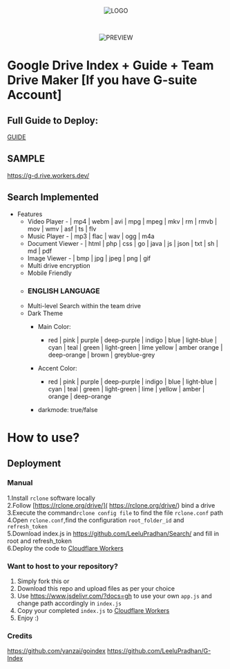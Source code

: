 <p align="center"><img src="img/logo.png" alt="LOGO"></p>
<br>
<p align="center"><img src="img/preview.png" alt="PREVIEW"></p>

# Google Drive Index + Guide + Team Drive Maker [If you have G-suite Account]

## Full Guide to Deploy:

[GUIDE](https://telegra.ph/G-Index-DarkMode--MultiAuth--English--TD-Maker--Custom-Domainga-Tutorial-04-29)

## SAMPLE

https://g-d.rive.workers.dev/

## Search Implemented
- Features
  - Video Player - | mp4 | webm | avi | mpg | mpeg | mkv | rm | rmvb | mov | wmv | asf | ts | flv
  - Music Player - | mp3 | flac | wav | ogg | m4a
  - Document Viewer - | html | php | css | go | java | js | json | txt | sh | md | pdf
  - Image Viewer - | bmp | jpg | jpeg | png | gif
  - Multi drive encryption
  - Mobile Friendly
  - <h3> ENGLISH LANGUAGE </h3>
  - Multi-level Search within the team drive
  - Dark Theme
    - Main Color:
        - red | pink | purple | deep-purple | indigo | blue | light-blue | cyan | teal | green | light-green | lime yellow | amber orange | deep-orange | brown | greyblue-grey

     - Accent Color:
        - red | pink | purple | deep-purple | indigo | blue | light-blue | cyan | teal | green | light-green | lime | yellow | amber | orange | deep-orange

     - darkmode: true/false

# How to use?

## Deployment  


### Manual

1.Install `rclone` software locally  
2.Follow [https://rclone.org/drive/]( https://rclone.org/drive/) bind a drive  
3.Execute the command`rclone config file` to find the file `rclone.conf` path  
4.Open `rclone.conf`,find the configuration `root_folder_id` and `refresh_token`  
5.Download index.js in https://github.com/LeeluPradhan/Search/ and fill in root and refresh_token  
6.Deploy the code to [Cloudflare Workers](https://www.cloudflare.com/)

### Want to host to your repository?
1. Simply fork this
or
2. Download this repo and upload files as per your choice
3. Use https://www.jsdelivr.com/?docs=gh to use your own `app.js` and change path accordingly in `index.js`
4. Copy your completed `index.js` to [Cloudflare Workers](https://www.cloudflare.com/)
4. Enjoy :)

### Credits
https://github.com/yanzai/goindex
https://github.com/LeeluPradhan/G-Index
